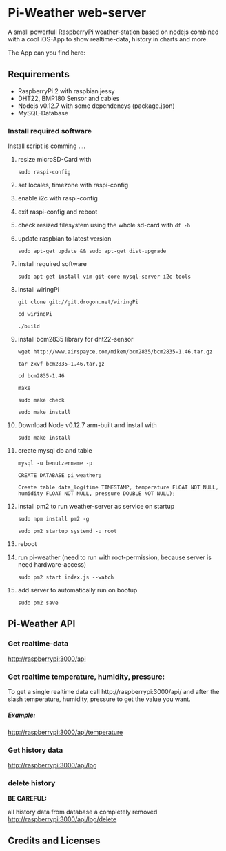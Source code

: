 # Pi-Weather web-server
A small powerfull RaspberryPi weather-station based on nodejs combined with a cool iOS-App to show realtime-data, history in charts and more.

The App can you find here:

## Requirements
* RaspberryPi 2 with raspbian jessy
* DHT22, BMP180 Sensor and cables
* Nodejs v0.12.7 with some dependencys (package.json)
* MySQL-Database


### Install required software
Install script is comming ....

1. resize microSD-Card with 
	```
	sudo raspi-config
	```
2. set locales, timezone with raspi-config
3. enable i2c with raspi-config
4. exit raspi-config and reboot
5. check resized filesystem using the whole sd-card with ``` df -h ```
6. update raspbian to latest version
	```
	sudo apt-get update && sudo apt-get dist-upgrade
	```
7. install required software
	```
	sudo apt-get install vim git-core mysql-server i2c-tools
	```
8. install wiringPi
	```
	git clone git://git.drogon.net/wiringPi
	```
	
	```
	cd wiringPi
	```
	
	```
	./build
	```
9. install bcm2835 library for dht22-sensor
	```
	wget http://www.airspayce.com/mikem/bcm2835/bcm2835-1.46.tar.gz
	```
	
	```
	tar zxvf bcm2835-1.46.tar.gz
	```
	
	```
	cd bcm2835-1.46
	```
	
	```
	make
	```
	
	```
	sudo make check
	```
	
	```
	sudo make install
	```
10. Download Node v0.12.7 arm-built and install with
	```
	sudo make install
	```
11. create mysql db and table
	```
	mysql -u benutzername -p
	```
	
	```
	CREATE DATABASE pi_weather;
	```
	
	```
	Create table data_log(time TIMESTAMP, temperature FLOAT NOT NULL, humidity FLOAT NOT NULL, pressure DOUBLE NOT NULL);
	```
12. install pm2 to run weather-server as service on startup
	```
	sudo npm install pm2 -g
	```	
	```
	sudo pm2 startup systemd -u root
	```
13. reboot
14. run pi-weather (need to run with root-permission, because server is need hardware-access)
	
	```
	sudo pm2 start index.js --watch
	```
15. add server to automatically run on bootup
	```
	sudo pm2 save
	```
	
	
## Pi-Weather API
### Get realtime-data
[http://raspberrypi:3000/api](http://raspberrypi:3000/api)
### Get realtime temperature, humidity, pressure:
To get a single realtime data call http://raspberrypi:3000/api/ and after the slash temperature, humidity, pressure to get the value you want.

##### Example:

[http://raspberrypi:3000/api/temperature](http://raspberrypi:3000/api/temperature)

### Get history data
[http://raspberrypi:3000/api/log](http://raspberrypi:3000/api/log)

### delete history 
__BE CAREFUL:__

all history data from database a completely removed
[http://raspberrypi:3000/api/log/delete](http://raspberrypi:3000/api/log) 


	
## Credits and Licenses


